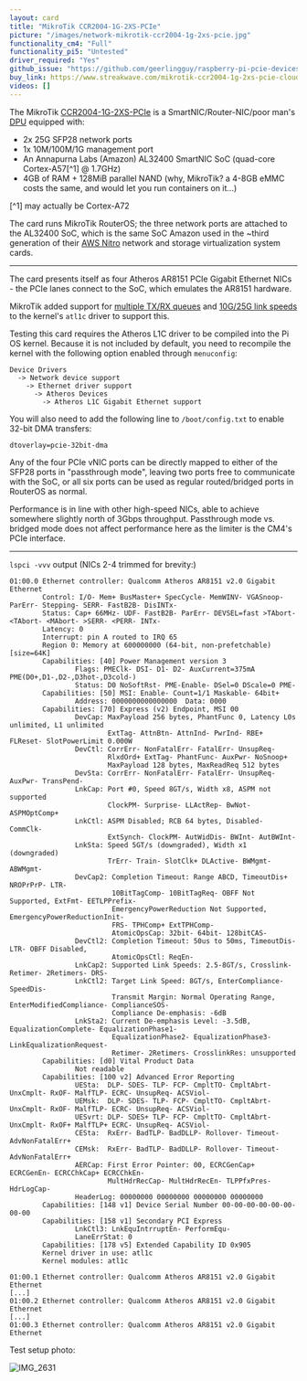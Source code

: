 ```yaml
---
layout: card
title: "MikroTik CCR2004-1G-2XS-PCIe"
picture: "/images/network-mikrotik-ccr2004-1g-2xs-pcie.jpg"
functionality_cm4: "Full"
functionality_pi5: "Untested"
driver_required: "Yes"
github_issue: "https://github.com/geerlingguy/raspberry-pi-pcie-devices/issues/477"
buy_link: https://www.streakwave.com/mikrotik-ccr2004-1g-2xs-pcie-cloud-core-router-2004-pcie-adapter
videos: []
---
```


The MikroTik [CCR2004-1G-2XS-PCIe](https://mikrotik.com/product/ccr2004_1g_2xs_pcie) is a SmartNIC/Router-NIC/poor man's [DPU](https://en.wikipedia.org/wiki/Data_processing_unit) equipped with:

- 2x 25G SFP28 network ports
- 1x 10M/100M/1G management port
- An Annapurna Labs (Amazon) AL32400 SmartNIC SoC (quad-core Cortex-A57[^1] @ 1.7GHz)
- 4GB of RAM + 128MiB parallel NAND (why, MikroTik? a 4-8GB eMMC costs the same, and would let you run containers on it...)

[^1] may actually be Cortex-A72

The card runs MikroTik RouterOS; the three network ports are attached to the AL32400 SoC, which is the same SoC Amazon used in the ~third generation of their [AWS Nitro](https://aws.amazon.com/ec2/nitro/) network and storage virtualization system cards.

---

The card presents itself as four Atheros AR8151 PCIe Gigabit Ethernet NICs - the PCIe lanes connect to the SoC, which emulates the AR8151 hardware.

MikroTik added support for [multiple TX/RX queues](https://lore.kernel.org/all/20210527144423.3395719-1-gatis@mikrotik.com/t/#u) and [10G/25G link speeds](https://lore.kernel.org/all/20210513114326.699663-1-gatis@mikrotik.com/t/#u) to the kernel's `atl1c` driver to support this.

Testing this card requires the Atheros L1C driver to be compiled into the Pi OS kernel. Because it is not included by default, you need to recompile the kernel with the following option enabled through `menuconfig`:

```
Device Drivers
  -> Network device support
    -> Ethernet driver support
      -> Atheros Devices
        -> Atheros L1C Gigabit Ethernet support
```

You will also need to add the following line to `/boot/config.txt` to enable 32-bit DMA transfers:

```
dtoverlay=pcie-32bit-dma
```

Any of the four PCIe vNIC ports can be directly mapped to either of the SFP28 ports in "passthrough mode", leaving two ports free to communicate with the SoC, or all six ports can be used as regular routed/bridged ports in RouterOS as normal. 

Performance is in line with other high-speed NICs, able to achieve somewhere slightly north of 3Gbps throughput. Passthrough mode vs. bridged mode does not affect performance here as the limiter is the CM4's PCIe interface.

---

`lspci -vvv` output (NICs 2-4 trimmed for brevity:)

```
01:00.0 Ethernet controller: Qualcomm Atheros AR8151 v2.0 Gigabit Ethernet
        Control: I/O- Mem+ BusMaster+ SpecCycle- MemWINV- VGASnoop- ParErr- Stepping- SERR- FastB2B- DisINTx-
        Status: Cap+ 66MHz- UDF- FastB2B- ParErr- DEVSEL=fast >TAbort- <TAbort- <MAbort- >SERR- <PERR- INTx-
        Latency: 0
        Interrupt: pin A routed to IRQ 65
        Region 0: Memory at 600000000 (64-bit, non-prefetchable) [size=64K]
        Capabilities: [40] Power Management version 3
                Flags: PMEClk- DSI- D1- D2- AuxCurrent=375mA PME(D0+,D1-,D2-,D3hot-,D3cold-)
                Status: D0 NoSoftRst- PME-Enable- DSel=0 DScale=0 PME-
        Capabilities: [50] MSI: Enable- Count=1/1 Maskable- 64bit+
                Address: 0000000000000000  Data: 0000
        Capabilities: [70] Express (v2) Endpoint, MSI 00
                DevCap: MaxPayload 256 bytes, PhantFunc 0, Latency L0s unlimited, L1 unlimited
                        ExtTag- AttnBtn- AttnInd- PwrInd- RBE+ FLReset- SlotPowerLimit 0.000W
                DevCtl: CorrErr- NonFatalErr- FatalErr- UnsupReq-
                        RlxdOrd+ ExtTag- PhantFunc- AuxPwr- NoSnoop+
                        MaxPayload 128 bytes, MaxReadReq 512 bytes
                DevSta: CorrErr- NonFatalErr- FatalErr- UnsupReq- AuxPwr- TransPend-
                LnkCap: Port #0, Speed 8GT/s, Width x8, ASPM not supported
                        ClockPM- Surprise- LLActRep- BwNot- ASPMOptComp+
                LnkCtl: ASPM Disabled; RCB 64 bytes, Disabled- CommClk-
                        ExtSynch- ClockPM- AutWidDis- BWInt- AutBWInt-
                LnkSta: Speed 5GT/s (downgraded), Width x1 (downgraded)
                        TrErr- Train- SlotClk+ DLActive- BWMgmt- ABWMgmt-
                DevCap2: Completion Timeout: Range ABCD, TimeoutDis+ NROPrPrP- LTR-
                         10BitTagComp- 10BitTagReq- OBFF Not Supported, ExtFmt- EETLPPrefix-
                         EmergencyPowerReduction Not Supported, EmergencyPowerReductionInit-
                         FRS- TPHComp+ ExtTPHComp-
                         AtomicOpsCap: 32bit- 64bit- 128bitCAS-
                DevCtl2: Completion Timeout: 50us to 50ms, TimeoutDis- LTR- OBFF Disabled,
                         AtomicOpsCtl: ReqEn-
                LnkCap2: Supported Link Speeds: 2.5-8GT/s, Crosslink- Retimer- 2Retimers- DRS-
                LnkCtl2: Target Link Speed: 8GT/s, EnterCompliance- SpeedDis-
                         Transmit Margin: Normal Operating Range, EnterModifiedCompliance- ComplianceSOS-
                         Compliance De-emphasis: -6dB
                LnkSta2: Current De-emphasis Level: -3.5dB, EqualizationComplete- EqualizationPhase1-
                         EqualizationPhase2- EqualizationPhase3- LinkEqualizationRequest-
                         Retimer- 2Retimers- CrosslinkRes: unsupported
        Capabilities: [d0] Vital Product Data
                Not readable
        Capabilities: [100 v2] Advanced Error Reporting
                UESta:  DLP- SDES- TLP- FCP- CmpltTO- CmpltAbrt- UnxCmplt- RxOF- MalfTLP- ECRC- UnsupReq- ACSViol-
                UEMsk:  DLP- SDES- TLP- FCP- CmpltTO- CmpltAbrt- UnxCmplt- RxOF- MalfTLP- ECRC- UnsupReq- ACSViol-
                UESvrt: DLP- SDES+ TLP- FCP- CmpltTO- CmpltAbrt- UnxCmplt- RxOF+ MalfTLP+ ECRC- UnsupReq- ACSViol-
                CESta:  RxErr- BadTLP- BadDLLP- Rollover- Timeout- AdvNonFatalErr+
                CEMsk:  RxErr- BadTLP- BadDLLP- Rollover- Timeout- AdvNonFatalErr+
                AERCap: First Error Pointer: 00, ECRCGenCap+ ECRCGenEn- ECRCChkCap+ ECRCChkEn-
                        MultHdrRecCap- MultHdrRecEn- TLPPfxPres- HdrLogCap-
                HeaderLog: 00000000 00000000 00000000 00000000
        Capabilities: [148 v1] Device Serial Number 00-00-00-00-00-00-00-00
        Capabilities: [158 v1] Secondary PCI Express
                LnkCtl3: LnkEquIntrruptEn- PerformEqu-
                LaneErrStat: 0
        Capabilities: [178 v5] Extended Capability ID 0x905
        Kernel driver in use: atl1c
        Kernel modules: atl1c

01:00.1 Ethernet controller: Qualcomm Atheros AR8151 v2.0 Gigabit Ethernet
[...]
01:00.2 Ethernet controller: Qualcomm Atheros AR8151 v2.0 Gigabit Ethernet
[...]
01:00.3 Ethernet controller: Qualcomm Atheros AR8151 v2.0 Gigabit Ethernet
```

Test setup photo:

![IMG_2631](https://user-images.githubusercontent.com/4232981/187349894-a49815be-aa75-48e6-aa99-0f0943d212e1.jpeg)

